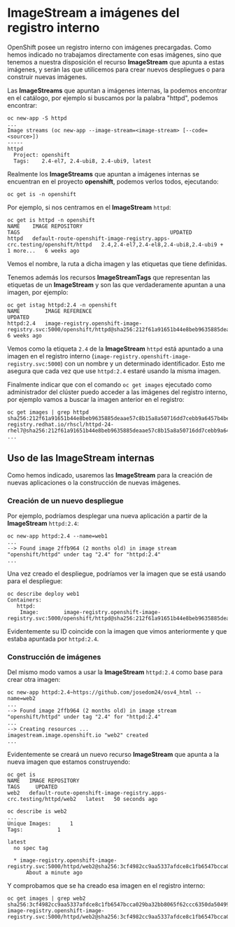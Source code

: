 # ImageStream a imágenes del registro interno

OpenShift posee un registro interno con imágenes precargadas. Como hemos indicado no trabajamos directamente con esas imágenes, sino que tenemos a nuestra disposición el recurso **ImageStream** que apunta a estas imágenes, y serán las que utilicemos para crear nuevos despliegues o para construir nuevas imágenes.

Las **ImageStreams** que apuntan a imágenes internas, la podemos encontrar en el catálogo, por ejemplo si buscamos por la palabra "httpd", podemos encontrar:

    oc new-app -S httpd
    ...
    Image streams (oc new-app --image-stream=<image-stream> [--code=<source>])
    -----
    httpd
      Project: openshift
      Tags:    2.4-el7, 2.4-ubi8, 2.4-ubi9, latest

Realmente los **ImageStreams** que apuntan a imágenes internas se encuentran en el proyecto **openshift**, podemos verlos todos, ejecutando:

    oc get is -n openshift

Por ejemplo, si nos centramos en el **ImageStream** `httpd`:

    oc get is httpd -n openshift
    NAME    IMAGE REPOSITORY                                                          TAGS                                                UPDATED
    httpd   default-route-openshift-image-registry.apps-crc.testing/openshift/httpd   2.4,2.4-el7,2.4-el8,2.4-ubi8,2.4-ubi9 + 1 more...   6 weeks ago

Vemos el nombre, la ruta a dicha imagen y las etiquetas que tiene definidas.

Tenemos además los recursos **ImageStreamTags** que representan las etiquetas de un **ImageStream** y son las que verdaderamente apuntan a una imagen, por ejemplo:

    oc get istag httpd:2.4 -n openshift
    NAME        IMAGE REFERENCE                                                                                                                            UPDATED
    httpd:2.4   image-registry.openshift-image-registry.svc:5000/openshift/httpd@sha256:212f61a91651b44e8beb9635885deaae57c8b15a8a50716dd7cebb9a6457b4be   6 weeks ago

Vemos como la etiqueta `2.4` de la **ImageStream** `httpd` está apuntado a una imagen en el registro interno (`image-registry.openshift-image-registry.svc:5000`) con un nombre y un determinado identificador. Esto me asegura que cada vez que use `httpd:2.4` estaré usando la misma imagen.

Finalmente indicar que con el comando `oc get images` ejecutado como administrador del clúster puedo acceder a las imágenes del registro interno, por ejemplo vamos a buscar la imagen anterior en el registro:

    oc get images | grep httpd
    sha256:212f61a91651b44e8beb9635885deaae57c8b15a8a50716dd7cebb9a6457b4be   registry.redhat.io/rhscl/httpd-24-rhel7@sha256:212f61a91651b44e8beb9635885deaae57c8b15a8a50716dd7cebb9a6457b4be
    ...
    
## Uso de las ImageStream internas

Como hemos indicado, usaremos las **ImageStream** para la creación de nuevas aplicaciones o la construcción de nuevas imágenes. 

### Creación de un nuevo despliegue

Por ejemplo, podríamos desplegar una nueva aplicación a partir de la **ImageStream** `httpd:2.4`:

    oc new-app httpd:2.4 --name=web1
    ...
    --> Found image 2ffb964 (2 months old) in image stream "openshift/httpd" under tag "2.4" for "httpd:2.4"
    ...

Una vez creado el despliegue, podríamos ver la imagen que se está usando para el despliegue:

    oc describe deploy web1
    Containers:
       httpd:
        Image:        image-registry.openshift-image-registry.svc:5000/openshift/httpd@sha256:212f61a91651b44e8beb9635885deaae57c8b15a8a50716dd7cebb9a6457b4be

Evidentemente su ID coincide con la imagen que vimos anteriormente y que estaba apuntada por `httpd:2.4`.

### Construcción de imágenes

Del mismo modo vamos a usar la **ImageStream** `httpd:2.4` como base para crear otra imagen:

    oc new-app httpd:2.4~https://github.com/josedom24/osv4_html --name=web2
    ...
    --> Found image 2ffb964 (2 months old) in image stream "openshift/httpd" under tag "2.4" for "httpd:2.4"
    ...
    --> Creating resources ...
    imagestream.image.openshift.io "web2" created
    ...

Evidentemente se creará un nuevo recurso **ImageStream** que apunta a la nueva imagen que estamos construyendo:

    oc get is
    NAME   IMAGE REPOSITORY                                                     TAGS     UPDATED
    web2   default-route-openshift-image-registry.apps-crc.testing/httpd/web2   latest   50 seconds ago

    oc describe is web2
    ...
    Unique Images:		1
    Tags:			1

    latest
      no spec tag

      * image-registry.openshift-image-registry.svc:5000/httpd/web2@sha256:3cf4982cc9aa5337afdce8c1fb6547bcca029ba32bb8065f62ccc6350da50499
          About a minute ago

Y comprobamos que se ha creado esa imagen en el registro interno:

    oc get images | grep web2
    sha256:3cf4982cc9aa5337afdce8c1fb6547bcca029ba32bb8065f62ccc6350da50499   image-registry.openshift-image-registry.svc:5000/httpd/web2@sha256:3cf4982cc9aa5337afdce8c1fb6547bcca029ba32bb8065f62ccc6350da50499
